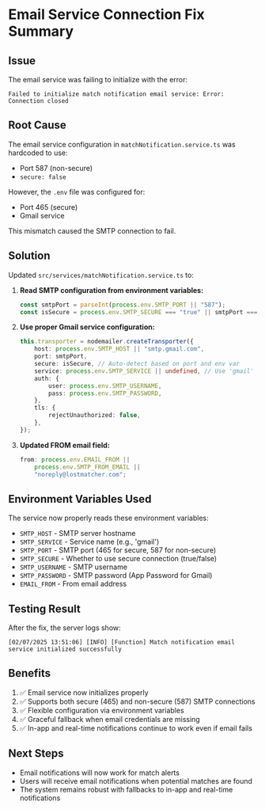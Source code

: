 # Email Service Connection Fix Summary

## Issue

The email service was failing to initialize with the error:

```
Failed to initialize match notification email service: Error: Connection closed
```

## Root Cause

The email service configuration in `matchNotification.service.ts` was hardcoded to use:

-   Port 587 (non-secure)
-   `secure: false`

However, the `.env` file was configured for:

-   Port 465 (secure)
-   Gmail service

This mismatch caused the SMTP connection to fail.

## Solution

Updated `src/services/matchNotification.service.ts` to:

1. **Read SMTP configuration from environment variables:**

    ```typescript
    const smtpPort = parseInt(process.env.SMTP_PORT || "587");
    const isSecure = process.env.SMTP_SECURE === "true" || smtpPort === 465;
    ```

2. **Use proper Gmail service configuration:**

    ```typescript
    this.transporter = nodemailer.createTransporter({
    	host: process.env.SMTP_HOST || "smtp.gmail.com",
    	port: smtpPort,
    	secure: isSecure, // Auto-detect based on port and env var
    	service: process.env.SMTP_SERVICE || undefined, // Use 'gmail' if specified
    	auth: {
    		user: process.env.SMTP_USERNAME,
    		pass: process.env.SMTP_PASSWORD,
    	},
    	tls: {
    		rejectUnauthorized: false,
    	},
    });
    ```

3. **Updated FROM email field:**
    ```typescript
    from: process.env.EMAIL_FROM ||
    	process.env.SMTP_FROM_EMAIL ||
    	"noreply@lostmatcher.com";
    ```

## Environment Variables Used

The service now properly reads these environment variables:

-   `SMTP_HOST` - SMTP server hostname
-   `SMTP_SERVICE` - Service name (e.g., 'gmail')
-   `SMTP_PORT` - SMTP port (465 for secure, 587 for non-secure)
-   `SMTP_SECURE` - Whether to use secure connection (true/false)
-   `SMTP_USERNAME` - SMTP username
-   `SMTP_PASSWORD` - SMTP password (App Password for Gmail)
-   `EMAIL_FROM` - From email address

## Testing Result

After the fix, the server logs show:

```
[02/07/2025 13:51:06] [INFO] [Function] Match notification email service initialized successfully
```

## Benefits

1. ✅ Email service now initializes properly
2. ✅ Supports both secure (465) and non-secure (587) SMTP connections
3. ✅ Flexible configuration via environment variables
4. ✅ Graceful fallback when email credentials are missing
5. ✅ In-app and real-time notifications continue to work even if email fails

## Next Steps

-   Email notifications will now work for match alerts
-   Users will receive email notifications when potential matches are found
-   The system remains robust with fallbacks to in-app and real-time notifications
